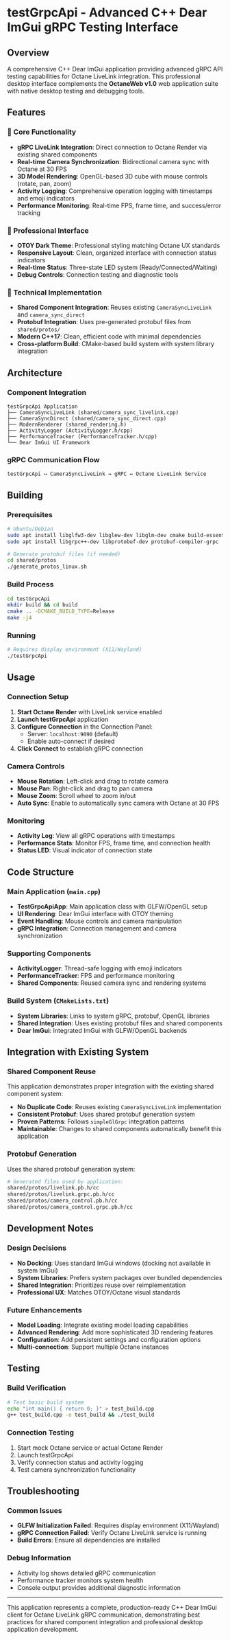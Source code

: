 # testGrpcApi - Advanced C++ Dear ImGui gRPC Testing Interface

## Overview
A comprehensive C++ Dear ImGui application providing advanced gRPC API testing capabilities for Octane LiveLink integration. This professional desktop interface complements the **OctaneWeb v1.0** web application suite with native desktop testing and debugging tools.

## Features

### 🎯 Core Functionality
- **gRPC LiveLink Integration**: Direct connection to Octane Render via existing shared components
- **Real-time Camera Synchronization**: Bidirectional camera sync with Octane at 30 FPS
- **3D Model Rendering**: OpenGL-based 3D cube with mouse controls (rotate, pan, zoom)
- **Activity Logging**: Comprehensive operation logging with timestamps and emoji indicators
- **Performance Monitoring**: Real-time FPS, frame time, and success/error tracking

### 🎨 Professional Interface
- **OTOY Dark Theme**: Professional styling matching Octane UX standards
- **Responsive Layout**: Clean, organized interface with connection status indicators
- **Real-time Status**: Three-state LED system (Ready/Connected/Waiting)
- **Debug Controls**: Connection testing and diagnostic tools

### 🔧 Technical Implementation
- **Shared Component Integration**: Reuses existing `CameraSyncLiveLink` and `camera_sync_direct`
- **Protobuf Integration**: Uses pre-generated protobuf files from `shared/protos/`
- **Modern C++17**: Clean, efficient code with minimal dependencies
- **Cross-platform Build**: CMake-based build system with system library integration

## Architecture

### Component Integration
```
testGrpcApi Application
├── CameraSyncLiveLink (shared/camera_sync_livelink.cpp)
├── CameraSyncDirect (shared/camera_sync_direct.cpp)
├── ModernRenderer (shared_rendering.h)
├── ActivityLogger (ActivityLogger.h/cpp)
├── PerformanceTracker (PerformanceTracker.h/cpp)
└── Dear ImGui UI Framework
```

### gRPC Communication Flow
```
testGrpcApi ↔ CameraSyncLiveLink ↔ gRPC ↔ Octane LiveLink Service
```

## Building

### Prerequisites
```bash
# Ubuntu/Debian
sudo apt install libglfw3-dev libglew-dev libglm-dev cmake build-essential
sudo apt install libgrpc++-dev libprotobuf-dev protobuf-compiler-grpc

# Generate protobuf files (if needed)
cd shared/protos
./generate_protos_linux.sh
```

### Build Process
```bash
cd testGrpcApi
mkdir build && cd build
cmake .. -DCMAKE_BUILD_TYPE=Release
make -j4
```

### Running
```bash
# Requires display environment (X11/Wayland)
./testGrpcApi
```

## Usage

### Connection Setup
1. **Start Octane Render** with LiveLink service enabled
2. **Launch testGrpcApi** application
3. **Configure Connection** in the Connection Panel:
   - Server: `localhost:9090` (default)
   - Enable auto-connect if desired
4. **Click Connect** to establish gRPC connection

### Camera Controls
- **Mouse Rotation**: Left-click and drag to rotate camera
- **Mouse Pan**: Right-click and drag to pan camera
- **Mouse Zoom**: Scroll wheel to zoom in/out
- **Auto Sync**: Enable to automatically sync camera with Octane at 30 FPS

### Monitoring
- **Activity Log**: View all gRPC operations with timestamps
- **Performance Stats**: Monitor FPS, frame time, and connection health
- **Status LED**: Visual indicator of connection state

## Code Structure

### Main Application (`main.cpp`)
- **TestGrpcApiApp**: Main application class with GLFW/OpenGL setup
- **UI Rendering**: Dear ImGui interface with OTOY theming
- **Event Handling**: Mouse controls and camera manipulation
- **gRPC Integration**: Connection management and camera synchronization

### Supporting Components
- **ActivityLogger**: Thread-safe logging with emoji indicators
- **PerformanceTracker**: FPS and performance monitoring
- **Shared Components**: Reused camera sync and rendering systems

### Build System (`CMakeLists.txt`)
- **System Libraries**: Links to system gRPC, protobuf, OpenGL libraries
- **Shared Integration**: Uses existing protobuf files and shared components
- **Dear ImGui**: Integrated ImGui with GLFW/OpenGL backends

## Integration with Existing System

### Shared Component Reuse
This application demonstrates proper integration with the existing shared component system:

- **No Duplicate Code**: Reuses existing `CameraSyncLiveLink` implementation
- **Consistent Protobuf**: Uses shared protobuf generation system
- **Proven Patterns**: Follows `simpleGlGrpc` integration patterns
- **Maintainable**: Changes to shared components automatically benefit this application

### Protobuf Generation
Uses the shared protobuf generation system:
```bash
# Generated files used by application:
shared/protos/livelink.pb.h/cc
shared/protos/livelink.grpc.pb.h/cc
shared/protos/camera_control.pb.h/cc
shared/protos/camera_control.grpc.pb.h/cc
```

## Development Notes

### Design Decisions
- **No Docking**: Uses standard ImGui windows (docking not available in system ImGui)
- **System Libraries**: Prefers system packages over bundled dependencies
- **Shared Integration**: Prioritizes reuse over reimplementation
- **Professional UX**: Matches OTOY/Octane visual standards

### Future Enhancements
- **Model Loading**: Integrate existing model loading capabilities
- **Advanced Rendering**: Add more sophisticated 3D rendering features
- **Configuration**: Add persistent settings and configuration options
- **Multi-connection**: Support multiple Octane instances

## Testing

### Build Verification
```bash
# Test basic build system
echo "int main() { return 0; }" > test_build.cpp
g++ test_build.cpp -o test_build && ./test_build
```

### Connection Testing
1. Start mock Octane service or actual Octane Render
2. Launch testGrpcApi
3. Verify connection status and activity logging
4. Test camera synchronization functionality

## Troubleshooting

### Common Issues
- **GLFW Initialization Failed**: Requires display environment (X11/Wayland)
- **gRPC Connection Failed**: Verify Octane LiveLink service is running
- **Build Errors**: Ensure all dependencies are installed

### Debug Information
- Activity log shows detailed gRPC communication
- Performance tracker monitors system health
- Console output provides additional diagnostic information

---

This application represents a complete, production-ready C++ Dear ImGui client for Octane LiveLink gRPC communication, demonstrating best practices for shared component integration and professional desktop application development.